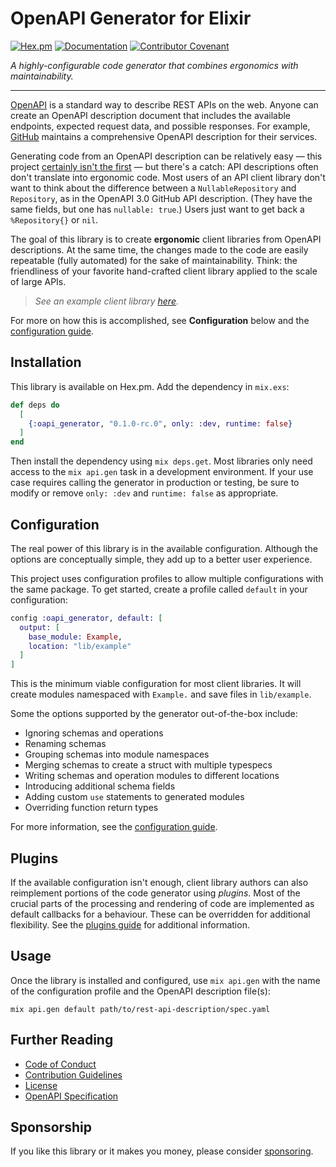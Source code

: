 # OpenAPI Generator for Elixir

[![Hex.pm](https://img.shields.io/hexpm/v/oapi_generator)](https://hex.pm/packages/oapi_generator)
[![Documentation](https://img.shields.io/badge/hex-docs-blue)](https://hexdocs.pm/oapi_generator)
[![Contributor Covenant](https://img.shields.io/badge/Contributor%20Covenant-2.1-4baaaa.svg)](CODE_OF_CONDUCT.md) 

_A highly-configurable code generator that combines ergonomics with maintainability._

---

[OpenAPI](https://swagger.io/specification/) is a standard way to describe REST APIs on the web.
Anyone can create an OpenAPI description document that includes the available endpoints, expected request data, and possible responses.
For example, [GitHub](https://github.com/github/rest-api-description) maintains a comprehensive OpenAPI description for their services.

Generating code from an OpenAPI description can be relatively easy — this project [certainly isn't the first](https://openapi-generator.tech/docs/generators/elixir) — but there's a catch: API descriptions often don't translate into ergonomic code.
Most users of an API client library don't want to think about the difference between a `NullableRepository` and `Repository`, as in the OpenAPI 3.0 GitHub API description.
(They have the same fields, but one has `nullable: true`.)
Users just want to get back a `%Repository{}` or `nil`.

The goal of this library is to create **ergonomic** client libraries from OpenAPI descriptions.
At the same time, the changes made to the code are easily repeatable (fully automated) for the sake of maintainability.
Think: the friendliness of your favorite hand-crafted client library applied to the scale of large APIs.

> _See an example client library [here](https://github.com/aj-foster/open-api-github)._

For more on how this is accomplished, see **Configuration** below and the [configuration guide](guides/configuration.md).


## Installation

This library is available on Hex.pm.
Add the dependency in `mix.exs`:

```elixir
def deps do
  [
    {:oapi_generator, "0.1.0-rc.0", only: :dev, runtime: false}
  ]
end
```

Then install the dependency using `mix deps.get`.
Most libraries only need access to the `mix api.gen` task in a development environment.
If your use case requires calling the generator in production or testing, be sure to modify or remove `only: :dev` and `runtime: false` as appropriate.


## Configuration

The real power of this library is in the available configuration.
Although the options are conceptually simple, they add up to a better user experience.

This project uses configuration profiles to allow multiple configurations with the same package.
To get started, create a profile called `default` in your configuration:

```elixir
config :oapi_generator, default: [
  output: [
    base_module: Example,
    location: "lib/example"
  ]
]
```

This is the minimum viable configuration for most client libraries.
It will create modules namespaced with `Example.` and save files in `lib/example`.

Some the options supported by the generator out-of-the-box include:

* Ignoring schemas and operations
* Renaming schemas
* Grouping schemas into module namespaces
* Merging schemas to create a struct with multiple typespecs
* Writing schemas and operation modules to different locations
* Introducing additional schema fields
* Adding custom `use` statements to generated modules
* Overriding function return types

For more information, see the [configuration guide](guides/configuration.md).


## Plugins

If the available configuration isn't enough, client library authors can also reimplement portions of the code generator using _plugins_.
Most of the crucial parts of the processing and rendering of code are implemented as default callbacks for a behaviour.
These can be overridden for additional flexibility.
See the [plugins guide](guides/plugins.md) for additional information.


## Usage

Once the library is installed and configured, use `mix api.gen` with the name of the configuration profile and the OpenAPI description file(s):

```shell
mix api.gen default path/to/rest-api-description/spec.yaml
```

## Further Reading

* [Code of Conduct](CODE_OF_CONDUCT.md)
* [Contribution Guidelines](CONTRIBUTING.md)
* [License](LICENSE)
* [OpenAPI Specification](https://spec.openapis.org/oas/latest.html)


## Sponsorship

If you like this library or it makes you money, please consider [sponsoring](https://github.com/sponsors/aj-foster).
